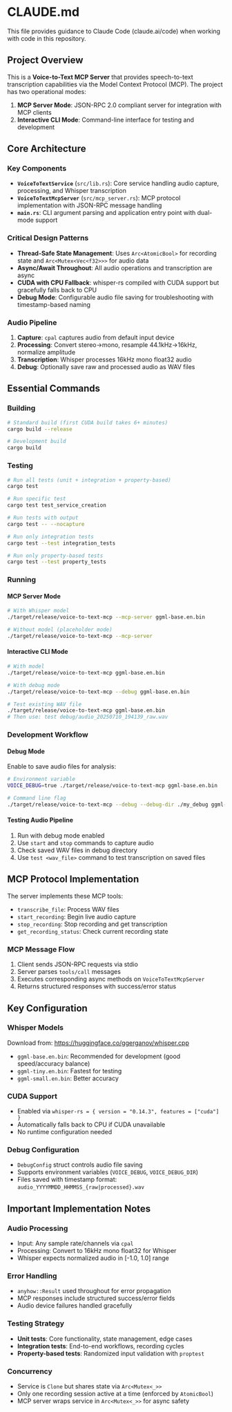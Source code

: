 # CLAUDE.md

This file provides guidance to Claude Code (claude.ai/code) when working with code in this repository.

## Project Overview

This is a **Voice-to-Text MCP Server** that provides speech-to-text transcription capabilities via the Model Context Protocol (MCP). The project has two operational modes:

1. **MCP Server Mode**: JSON-RPC 2.0 compliant server for integration with MCP clients
2. **Interactive CLI Mode**: Command-line interface for testing and development

## Core Architecture

### Key Components

- **`VoiceToTextService`** (`src/lib.rs`): Core service handling audio capture, processing, and Whisper transcription
- **`VoiceToTextMcpServer`** (`src/mcp_server.rs`): MCP protocol implementation with JSON-RPC message handling
- **`main.rs`**: CLI argument parsing and application entry point with dual-mode support

### Critical Design Patterns

- **Thread-Safe State Management**: Uses `Arc<AtomicBool>` for recording state and `Arc<Mutex<Vec<f32>>>` for audio data
- **Async/Await Throughout**: All audio operations and transcription are async
- **CUDA with CPU Fallback**: whisper-rs compiled with CUDA support but gracefully falls back to CPU
- **Debug Mode**: Configurable audio file saving for troubleshooting with timestamp-based naming

### Audio Pipeline

1. **Capture**: `cpal` captures audio from default input device
2. **Processing**: Convert stereo→mono, resample 44.1kHz→16kHz, normalize amplitude
3. **Transcription**: Whisper processes 16kHz mono float32 audio
4. **Debug**: Optionally save raw and processed audio as WAV files

## Essential Commands

### Building
```bash
# Standard build (first CUDA build takes 6+ minutes)
cargo build --release

# Development build
cargo build
```

### Testing
```bash
# Run all tests (unit + integration + property-based)
cargo test

# Run specific test
cargo test test_service_creation

# Run tests with output
cargo test -- --nocapture

# Run only integration tests
cargo test --test integration_tests

# Run only property-based tests  
cargo test --test property_tests
```

### Running

#### MCP Server Mode
```bash
# With Whisper model
./target/release/voice-to-text-mcp --mcp-server ggml-base.en.bin

# Without model (placeholder mode)
./target/release/voice-to-text-mcp --mcp-server
```

#### Interactive CLI Mode
```bash
# With model
./target/release/voice-to-text-mcp ggml-base.en.bin

# With debug mode
./target/release/voice-to-text-mcp --debug ggml-base.en.bin

# Test existing WAV file
./target/release/voice-to-text-mcp ggml-base.en.bin
# Then use: test debug/audio_20250710_194139_raw.wav
```

### Development Workflow

#### Debug Mode
Enable to save audio files for analysis:
```bash
# Environment variable
VOICE_DEBUG=true ./target/release/voice-to-text-mcp ggml-base.en.bin

# Command line flag  
./target/release/voice-to-text-mcp --debug --debug-dir ./my_debug ggml-base.en.bin
```

#### Testing Audio Pipeline
1. Run with debug mode enabled
2. Use `start` and `stop` commands to capture audio
3. Check saved WAV files in debug directory
4. Use `test <wav_file>` command to test transcription on saved files

## MCP Protocol Implementation

The server implements these MCP tools:
- `transcribe_file`: Process WAV files
- `start_recording`: Begin live audio capture
- `stop_recording`: Stop recording and get transcription
- `get_recording_status`: Check current recording state

### MCP Message Flow
1. Client sends JSON-RPC requests via stdio
2. Server parses `tools/call` messages
3. Executes corresponding async methods on `VoiceToTextMcpServer`
4. Returns structured responses with success/error status

## Key Configuration

### Whisper Models
Download from: https://huggingface.co/ggerganov/whisper.cpp
- `ggml-base.en.bin`: Recommended for development (good speed/accuracy balance)
- `ggml-tiny.en.bin`: Fastest for testing
- `ggml-small.en.bin`: Better accuracy

### CUDA Support
- Enabled via `whisper-rs = { version = "0.14.3", features = ["cuda"] }`
- Automatically falls back to CPU if CUDA unavailable
- No runtime configuration needed

### Debug Configuration
- `DebugConfig` struct controls audio file saving
- Supports environment variables (`VOICE_DEBUG`, `VOICE_DEBUG_DIR`)
- Files saved with timestamp format: `audio_YYYYMMDD_HHMMSS_{raw|processed}.wav`

## Important Implementation Notes

### Audio Processing
- Input: Any sample rate/channels via `cpal`
- Processing: Convert to 16kHz mono float32 for Whisper
- Whisper expects normalized audio in [-1.0, 1.0] range

### Error Handling
- `anyhow::Result` used throughout for error propagation
- MCP responses include structured success/error fields
- Audio device failures handled gracefully

### Testing Strategy
- **Unit tests**: Core functionality, state management, edge cases
- **Integration tests**: End-to-end workflows, recording cycles
- **Property-based tests**: Randomized input validation with `proptest`

### Concurrency
- Service is `Clone` but shares state via `Arc<Mutex<_>>`
- Only one recording session active at a time (enforced by `AtomicBool`)
- MCP server wraps service in `Arc<Mutex<_>>` for async safety
